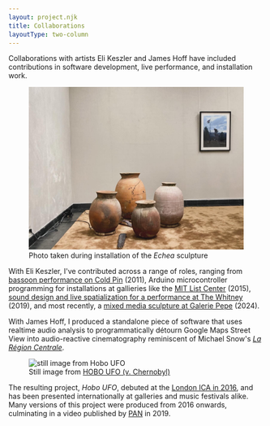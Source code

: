 ```yaml
---
layout: project.njk
title: Collaborations
layoutType: two-column
---
```

Collaborations with artists Eli Keszler and James Hoff have included contributions in software development, live performance, and installation work.

<figure class="figure-medium">
  <img src="/public/echea-installation.jpg" alt="installation view of Echea sculpture">
  <figcaption>Photo taken during installation of the <em>Echea</em> sculpture</figcaption>
</figure>

With Eli Keszler, I've contributed across a range of roles, ranging from [bassoon performance on Cold Pin](https://p-a-n.org/product/eli-keszler-cold-pin-pan-21/) (2011), Arduino microcontroller programming for installations at gallieries like the [MIT List Center](https://listart.mit.edu/exhibitions/open-tunings) (2015), [sound design and live spatialization for a performance at The Whitney](https://whitney.org/events/eli-keszler) (2019), and most recently, a [mixed media sculpture at Galerie Pepe](https://arc.net/l/quote/qgchhwmo) (2024).

With James Hoff, I produced a standalone piece of software that uses realtime audio analysis to programmatically détourn Google Maps Street View into audio-reactive cinematography reminiscent of Michael Snow's [*La Région Centrale*](https://www.youtube.com/watch?v=uYr_SvIKKuI).

<figure class="figure-medium">
  <img src="https://p-a-n.org/wp-content/uploads/2019/10/HOBO_SQ_10.png" alt="still image from Hobo UFO">
  <figcaption>Still image from <a href="https://youtu.be/ERbfczLUr-A" target="_blank">HOBO UFO (v. Chernobyl)</a></figcaption>
</figure>

The resulting project, _Hobo UFO_, debuted at the [London ICA in 2016](https://archive.ica.art/whats-on/ica-associates-pan-present-james-hoff-lee-gamble-steve-warwick-nora-khan-tcf/index.html), and has been presented internationally at galleries and music festivals alike. Many versions of this project were produced from 2016 onwards, culminating in a video published by [PAN](https://p-a-n.org/releases/) in 2019.

<!-- <iframe width="560" height="315" src="https://www.youtube.com/embed/ERbfczLUr-A?si=80VyUmYJLXUADiYM" title="YouTube video player" frameborder="0" allow="accelerometer; autoplay; clipboard-write; encrypted-media; gyroscope; picture-in-picture; web-share" allowfullscreen></iframe> -->